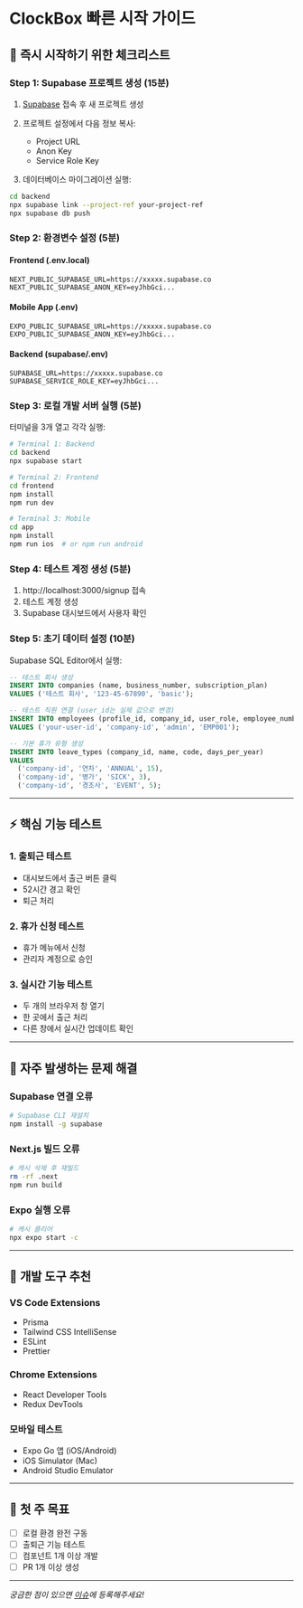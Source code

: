 # ClockBox 빠른 시작 가이드

## 🚀 즉시 시작하기 위한 체크리스트

### Step 1: Supabase 프로젝트 생성 (15분)

1. [Supabase](https://supabase.com) 접속 후 새 프로젝트 생성
2. 프로젝트 설정에서 다음 정보 복사:
   - Project URL
   - Anon Key
   - Service Role Key

3. 데이터베이스 마이그레이션 실행:
```bash
cd backend
npx supabase link --project-ref your-project-ref
npx supabase db push
```

### Step 2: 환경변수 설정 (5분)

#### Frontend (.env.local)
```env
NEXT_PUBLIC_SUPABASE_URL=https://xxxxx.supabase.co
NEXT_PUBLIC_SUPABASE_ANON_KEY=eyJhbGci...
```

#### Mobile App (.env)
```env
EXPO_PUBLIC_SUPABASE_URL=https://xxxxx.supabase.co
EXPO_PUBLIC_SUPABASE_ANON_KEY=eyJhbGci...
```

#### Backend (supabase/.env)
```env
SUPABASE_URL=https://xxxxx.supabase.co
SUPABASE_SERVICE_ROLE_KEY=eyJhbGci...
```

### Step 3: 로컬 개발 서버 실행 (5분)

터미널을 3개 열고 각각 실행:

```bash
# Terminal 1: Backend
cd backend
npx supabase start

# Terminal 2: Frontend
cd frontend
npm install
npm run dev

# Terminal 3: Mobile
cd app
npm install
npm run ios  # or npm run android
```

### Step 4: 테스트 계정 생성 (5분)

1. http://localhost:3000/signup 접속
2. 테스트 계정 생성
3. Supabase 대시보드에서 사용자 확인

### Step 5: 초기 데이터 설정 (10분)

Supabase SQL Editor에서 실행:

```sql
-- 테스트 회사 생성
INSERT INTO companies (name, business_number, subscription_plan)
VALUES ('테스트 회사', '123-45-67890', 'basic');

-- 테스트 직원 연결 (user_id는 실제 값으로 변경)
INSERT INTO employees (profile_id, company_id, user_role, employee_number)
VALUES ('your-user-id', 'company-id', 'admin', 'EMP001');

-- 기본 휴가 유형 생성
INSERT INTO leave_types (company_id, name, code, days_per_year)
VALUES 
  ('company-id', '연차', 'ANNUAL', 15),
  ('company-id', '병가', 'SICK', 3),
  ('company-id', '경조사', 'EVENT', 5);
```

---

## ⚡ 핵심 기능 테스트

### 1. 출퇴근 테스트
- 대시보드에서 출근 버튼 클릭
- 52시간 경고 확인
- 퇴근 처리

### 2. 휴가 신청 테스트
- 휴가 메뉴에서 신청
- 관리자 계정으로 승인

### 3. 실시간 기능 테스트
- 두 개의 브라우저 창 열기
- 한 곳에서 출근 처리
- 다른 창에서 실시간 업데이트 확인

---

## 🔧 자주 발생하는 문제 해결

### Supabase 연결 오류
```bash
# Supabase CLI 재설치
npm install -g supabase
```

### Next.js 빌드 오류
```bash
# 캐시 삭제 후 재빌드
rm -rf .next
npm run build
```

### Expo 실행 오류
```bash
# 캐시 클리어
npx expo start -c
```

---

## 📱 개발 도구 추천

### VS Code Extensions
- Prisma
- Tailwind CSS IntelliSense
- ESLint
- Prettier

### Chrome Extensions
- React Developer Tools
- Redux DevTools

### 모바일 테스트
- Expo Go 앱 (iOS/Android)
- iOS Simulator (Mac)
- Android Studio Emulator

---

## 🎯 첫 주 목표

- [ ] 로컬 환경 완전 구동
- [ ] 출퇴근 기능 테스트
- [ ] 컴포넌트 1개 이상 개발
- [ ] PR 1개 이상 생성

---

*궁금한 점이 있으면 [이슈](https://github.com/surfmindsm/ClockBox/issues)에 등록해주세요!*